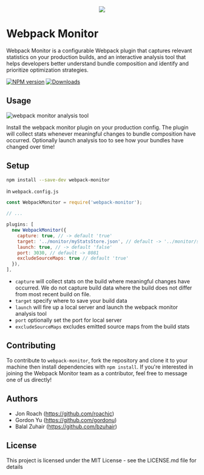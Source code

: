 <div align="center">
  <a href="https://github.com/webpackmonitor/webpackmonitor">
    <img src="https://roachjc.github.io/wpmlogo-smed.png">
  </a>
</div>

# Webpack Monitor
Webpack Monitor is a configurable Webpack plugin that captures relevant statistics on your production builds, and an interactive analysis tool that helps developers better understand bundle composition and identify and prioritize optimization strategies.

[![NPM version][npm-image]][npm-url] [![Downloads][downloads-image]][npm-url]

## Usage

![webpack monitor analysis tool](https://roachjc.github.io/main3.gif)

Install the webpack monitor plugin on your production config. The plugin will collect stats whenever meaningful changes to bundle composition have occurred. Optionally launch analysis too to see how your bundles have changed over time!

## Setup
```sh
npm install --save-dev webpack-monitor
```

in `webpack.config.js`
```js
const WebpackMonitor = require('webpack-monitor');

// ...

plugins: [
  new WebpackMonitor({
    capture: true, // -> default 'true'
    target: '../monitor/myStatsStore.json', // default -> '../monitor/stats.json'
    launch: true, // -> default 'false'
    port: 3030, // default -> 8081
    excludeSourceMaps: true // default 'true'
  }),
],
```

- `capture` will collect stats on the build where meaningful changes have occurred. We do not capture build data where the build does not differ from most recent build on file.  
- `target` specify where to save your build data  
- `launch` will fire up a local server and launch the webpack monitor analysis tool  
- `port` optionally set the port for local server  
- `excludeSourceMaps` excludes emitted source maps from the build stats  

## Contributing
To contribute to `webpack-monitor`, fork the repository and clone it to your machine then install dependencies with `npm install`. If you're interested in joining the Webpack Monitor team as a contributor, feel free to message one of us directly!

## Authors

- Jon Roach (https://github.com/roachjc)
- Gordon Yu (https://github.com/gordonu)
- Balal Zuhair (https://github.com/bzuhair)

## License

This project is licensed under the MIT License - see the LICENSE.md file for details

[downloads-image]: https://img.shields.io/npm/dt/webpack-monitor.svg
[npm-url]: https://www.npmjs.com/package/webpack-monitor
[npm-image]: https://img.shields.io/npm/v/webpack-monitor.svg
